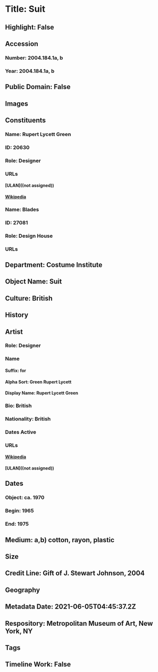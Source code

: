 # Title: Suit
## Highlight: False
## Accession
### Number: 2004.184.1a, b
### Year: 2004.184.1a, b
## Public Domain: False
## Images
## Constituents
### Name: Rupert Lycett Green
### ID: 20630
### Role: Designer
### URLs
#### [ULAN]((not assigned))
#### [Wikipedia](https://www.wikidata.org/wiki/Q17097586)
### Name: Blades
### ID: 27081
### Role: Design House
### URLs
## Department: Costume Institute
## Object Name: Suit
## Culture: British
## History
## Artist
### Role: Designer
### Name
#### Suffix: for
#### Alpha Sort: Green Rupert Lycett
#### Display Name: Rupert Lycett Green
### Bio: British
### Nationality: British
### Dates Active
### URLs
#### [Wikipedia](https://www.wikidata.org/wiki/Q17097586)
#### [ULAN]((not assigned))
## Dates
### Object: ca. 1970
### Begin: 1965
### End: 1975
## Medium: a,b) cotton, rayon, plastic
## Size
## Credit Line: Gift of J. Stewart Johnson, 2004
## Geography
## Metadata Date: 2021-06-05T04:45:37.2Z
## Respository: Metropolitan Museum of Art, New York, NY
## Tags
## Timeline Work: False